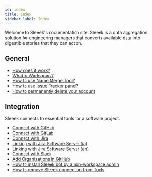 ```yaml
---
id: index
title: Index
sidebar_label: Index
---
```


Welcome to Sleeek's documentation site. Sleeek is a data aggregation solution for engineering managers that converts available data into digestible stories that they can act on.

## General

- [How does it work?](general/how-does-it-work)
- [What is Workspace?](general/what-is-workspace)
- [How to use Name Merge Tool?](general/how-to-use-name-merge-tool)
- [How to use Issue Tracker panel?](general/how-to-use-issue-tracker-panel)
- [How to permanently delete your account](general/how-to-permanently-delete-your-account)

## Integration

Sleeek connects to essential tools for a software project.

- [Connect with GitHub](integration/github)
- [Connect with GitLab](integration/gitlab)
- [Connect with Jira](integration/jira)
- [Linking with Jira Software Server (ja)](integration/jira-server-applink-ja)
- [Linking with Jira Software Server (en)](integration/jira-server-applink-en)
- [Connect with Slack](integration/slack)
- [Add Organizations in GitHub](integration/github-add-organization)
- [How to install Sleeek bot by a non-workspace admin](integration/how-to-install-sleeek-bot-by-a-nonworkspace-admin)
- [How to remove Sleeek connection from Tools](integration/remove-connection)

